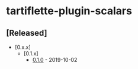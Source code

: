 # tartiflette-plugin-scalars

## [Released]


- [0.x.x]
  - [0.1.x]
    - [0.1.0](./changelogs/0.1.0.md) - 2019-10-02
